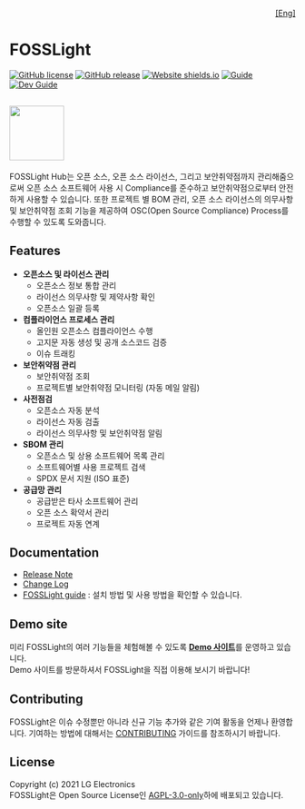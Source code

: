<!--
Copyright (c) 2021 LG Electronics
SPDX-License-Identifier: AGPL-3.0-only
 -->
<p align='right'>
  <a href="https://github.com/fosslight/fosslight_system/blob/main/README.md">[Eng]</a>
</p>

# FOSSLight

[![GitHub license](https://img.shields.io/github/license/fosslight/fosslight.svg)](https://github.com/fosslight/fosslight/blob/main/LICENSE) [![GitHub release](https://img.shields.io/github/release/fosslight/fosslight.svg)](https://GitHub.com/fosslight/fosslight/releases/) [![Website shields.io](https://img.shields.io/website-up-down-green-red/http/demo.fosslight.org.svg)](http://demo.fosslight.org/) [![Guide](http://img.shields.io/badge/-doc-blue?style=flat-square&logo=github&link=https://fosslight.org/fosslight-guide-en/)](https://fosslight.org/fosslight-guide-en/) [![Dev Guide](https://img.shields.io/badge/Springboot-6DB33F?style=flat-square&logo=Spring&logoColor=white)](https://fosslight.org/fosslight-guide-en/features/1_developer.html)

<a href="https://fosslight.org"><img src="https://user-images.githubusercontent.com/50347670/115320108-287aeb80-a1bc-11eb-869b-5ef9431ac3d3.png" width="96"></a>  
---
FOSSLight Hub는 오픈 소스, 오픈 소스 라이선스, 그리고 보안취약점까지 관리해줌으로써 오픈 소스 소프트웨어 사용 시 Compliance를 준수하고 보안취약점으로부터 안전하게 사용할 수 있습니다. 또한 프로젝트 별 BOM 관리, 오픈 소스 라이선스의 의무사항 및 보안취약점 조회 기능을 제공하여 OSC(Open Source Compliance) Process를 수행할 수 있도록 도와줍니다.

## Features
- **오픈소스 및 라이선스 관리**
  - 오픈소스 정보 통합 관리
  - 라이선스 의무사항 및 제약사항 확인
  - 오픈소스 일괄 등록
- **컴플라이언스 프로세스 관리**
  - 올인원 오픈소스 컴플라이언스 수행
  - 고지문 자동 생성 및 공개 소스코드 검증
  - 이슈 트래킹
- **보안취약점 관리**
  - 보안취약점 조회
  - 프로젝트별 보안취약점 모니터링 (자동 메일 알림)
- **사전점검**
  - 오픈소스 자동 분석
  - 라이선스 자동 검출
  - 라이선스 의무사항 및 보안취약점 알림
- **SBOM 관리**
  - 오픈소스 및 상용 소프트웨어 목록 관리
  - 소프트웨어별 사용 프로젝트 검색
  - SPDX 문서 지원 (ISO 표준)
- **공급망 관리**
  - 공급받은 타사 소프트웨어 관리
  - 오픈 소스 확약서 관리
  - 프로젝트 자동 연계

## Documentation
- [Release Note](https://github.com/fosslight/fosslight_system/blob/main/RELEASE_NOTES.md) 
- [Change Log](https://github.com/fosslight/fosslight_system/blob/main/CHANGELOG.md)
- [FOSSLight guide](https://fosslight.org/fosslight-guide-en/) : 설치 방법 및 사용 방법을 확인할 수 있습니다.

## Demo site
미리 FOSSLight의 여러 기능들을 체험해볼 수 있도록 [**Demo 사이트**](https://demo.fosslight.org/)를 운영하고 있습니다.  
Demo 사이트를 방문하셔서 FOSSLight을 직접 이용해 보시기 바랍니다!

## Contributing
FOSSLight은 이슈 수정뿐만 아니라 신규 기능 추가와 같은 기여 활동을 언제나 환영합니다. 기여하는 방법에 대해서는 [CONTRIBUTING](https://github.com/fosslight/fosslight/blob/main/CONTRIBUTING.md) 가이드를 참조하시기 바랍니다.

## License
Copyright (c) 2021 LG Electronics  
FOSSLight은 Open Source License인 [AGPL-3.0-only](LICENSE)하에 배포되고 있습니다.

